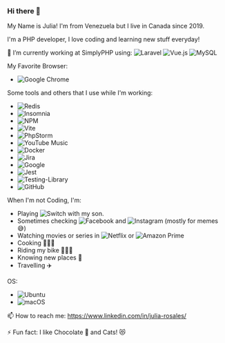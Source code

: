 ### Hi there 👋
My Name is Julia! I'm from Venezuela but I live in Canada since 2019.

I'm a PHP developer, I love coding and learning new stuff everyday!

<!--
**juliarosales/juliarosales** is a ✨ _special_ ✨ repository because its `README.md` (this file) appears on your GitHub profile.
-->

🔭 I’m currently working at SimplyPHP using: ![Laravel](https://img.shields.io/badge/laravel-%23FF2D20.svg?style=for-the-badge&logo=laravel&logoColor=white) ![Vue.js](https://img.shields.io/badge/vuejs-%2335495e.svg?style=for-the-badge&logo=vuedotjs&logoColor=%234FC08D) ![MySQL](https://img.shields.io/badge/mysql-%2300f.svg?style=for-the-badge&logo=mysql&logoColor=white)

My Favorite Browser:
- ![Google Chrome](https://img.shields.io/badge/Google%20Chrome-4285F4?style=for-the-badge&logo=GoogleChrome&logoColor=white)

Some tools and others that I use while I'm working:
- ![Redis](https://img.shields.io/badge/redis-%23DD0031.svg?style=for-the-badge&logo=redis&logoColor=white)
- ![Insomnia](https://img.shields.io/badge/Insomnia-black?style=for-the-badge&logo=insomnia&logoColor=5849BE)
- ![NPM](https://img.shields.io/badge/NPM-%23CB3837.svg?style=for-the-badge&logo=npm&logoColor=white)
- ![Vite](https://img.shields.io/badge/vite-%23646CFF.svg?style=for-the-badge&logo=vite&logoColor=white)
- ![PhpStorm](https://img.shields.io/badge/phpstorm-143?style=for-the-badge&logo=phpstorm&logoColor=black&color=black&labelColor=darkorchid)
- ![YouTube Music](https://img.shields.io/badge/YouTube_Music-FF0000?style=for-the-badge&logo=youtube-music&logoColor=white)
- ![Docker](https://img.shields.io/badge/docker-%230db7ed.svg?style=for-the-badge&logo=docker&logoColor=white)
- ![Jira](https://img.shields.io/badge/jira-%230A0FFF.svg?style=for-the-badge&logo=jira&logoColor=white)
- ![Google](https://img.shields.io/badge/google-4285F4?style=for-the-badge&logo=google&logoColor=white)
- ![Jest](https://img.shields.io/badge/-jest-%23C21325?style=for-the-badge&logo=jest&logoColor=white)
- ![Testing-Library](https://img.shields.io/badge/-TestingLibrary-%23E33332?style=for-the-badge&logo=testing-library&logoColor=white)
- ![GitHub](https://img.shields.io/badge/github-%23121011.svg?style=for-the-badge&logo=github&logoColor=white)


When I'm not Coding, I'm:
- Playing ![Switch](https://img.shields.io/badge/Switch-E60012?style=for-the-badge&logo=nintendo-switch&logoColor=white) with my son.
- Sometimes checking ![Facebook](https://img.shields.io/badge/Facebook-%231877F2.svg?style=for-the-badge&logo=Facebook&logoColor=white) and ![Instagram](https://img.shields.io/badge/Instagram-%23E4405F.svg?style=for-the-badge&logo=Instagram&logoColor=white) (mostly for memes 😅)
- Watching movies or series in ![Netflix](https://img.shields.io/badge/Netflix-E50914?style=for-the-badge&logo=netflix&logoColor=white) or ![Amazon Prime](https://img.shields.io/badge/Amazon%20Prime-0F79AF?style=for-the-badge&logo=amazonprime&logoColor=white)
- Cooking 👩🏻‍🍳
- Riding my bike 🚴🏻‍♀️
- Knowing new places 🌆
- Travelling ✈️


OS:
- ![Ubuntu](https://img.shields.io/badge/Ubuntu-E95420?style=for-the-badge&logo=ubuntu&logoColor=white)
- ![macOS](https://img.shields.io/badge/mac%20os-000000?style=for-the-badge&logo=macos&logoColor=F0F0F0)

📫 How to reach me: https://www.linkedin.com/in/julia-rosales/

⚡ Fun fact: I like Chocolate 🍫 and Cats! 😻



